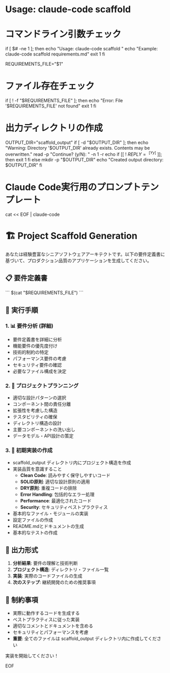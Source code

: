 # Usage: claude-code scaffold <requirements-file>

# コマンドライン引数チェック
if [ $# -ne 1 ]; then
  echo "Usage: claude-code scaffold <requirements-file>"
  echo "Example: claude-code scaffold requirements.md"
  exit 1
fi

REQUIREMENTS_FILE="$1"

# ファイル存在チェック
if [ ! -f "$REQUIREMENTS_FILE" ]; then
  echo "Error: File '$REQUIREMENTS_FILE' not found"
  exit 1
fi

# 出力ディレクトリの作成
OUTPUT_DIR="scaffold_output"
if [ -d "$OUTPUT_DIR" ]; then
  echo "Warning: Directory '$OUTPUT_DIR' already exists. Contents may be overwritten."
  read -p "Continue? (y/N): " -n 1 -r
  echo
  if [[ ! $REPLY =~ ^[Yy]$ ]]; then
    exit 1
  fi
else
  mkdir -p "$OUTPUT_DIR"
  echo "Created output directory: $OUTPUT_DIR"
fi

# Claude Code実行用のプロンプトテンプレート
cat << EOF | claude-code

# 🏗️ Project Scaffold Generation

あなたは経験豊富なシニアソフトウェアアーキテクトです。以下の要件定義書に基づいて、プロダクション品質のアプリケーションを生成してください。

## 📋 要件定義書
\`\`\`
$(cat "$REQUIREMENTS_FILE")
\`\`\`

## 🎯 実行手順

### 1. 📊 要件分析 (詳細)
- 要件定義書を詳細に分析
- 機能要件の優先度付け
- 技術的制約の特定
- パフォーマンス要件の考慮
- セキュリティ要件の確認
- 必要なファイル構成を決定

### 2. 📐 プロジェクトプランニング
- 適切な設計パターンの選択
- コンポーネント間の責任分離
- 拡張性を考慮した構造
- テスタビリティの確保
- ディレクトリ構造の設計
- 主要コンポーネントの洗い出し
- データモデル・API設計の策定

### 3. 🚀 初期実装の作成
- scaffold_output ディレクトリ内にプロジェクト構造を作成
- 実装品質を意識すること
  - **Clean Code**: 読みやすく保守しやすいコード
  - **SOLID原則**: 適切な設計原則の適用
  - **DRY原則**: 重複コードの排除
  - **Error Handling**: 包括的なエラー処理
  - **Performance**: 最適化されたコード
  - **Security**: セキュリティベストプラクティス
- 基本的なファイル・モジュールの実装
- 設定ファイルの作成
- README.mdとドキュメントの生成
- 基本的なテストの作成

## 🎨 出力形式
1. **分析結果**: 要件の理解と技術判断
2. **プロジェクト構造**: ディレクトリ・ファイル一覧
3. **実装**: 実際のコードファイルの生成
4. **次のステップ**: 継続開発のための推奨事項

## 🔧 制約事項
- 実際に動作するコードを生成する
- ベストプラクティスに従った実装
- 適切なコメントとドキュメントを含める
- セキュリティとパフォーマンスを考慮
- **重要**: 全てのファイルは scaffold_output ディレクトリ内に作成してください

実装を開始してください！

EOF
